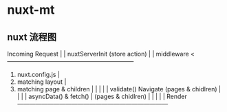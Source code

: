 # nuxt-mt

## nuxt 流程图
Incoming Request
      |
      |
nuxtServerInit
(store action)
      |
      |
  middleware  <—————————————————————
1. nuxt.config.js                   |
2. matching layout                  |
3. matching page & children         |
      |                             |
      |                             |
  validate()                     Navigate
(pages & chidlren)              <nuxt-link>
      |                             |
      |                             |
asyncData() & fetch()               |
(pages & chidlren)                  |
      |                             |
      |                             |
    Render —————————————————————————
